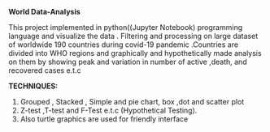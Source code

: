 **World Data-Analysis**

This project implemented in python((Jupyter Notebook) programming language and visualize the data . Filtering and processing on large dataset of  worldwide 190 countries during covid-19 pandemic .Countries are divided into WHO regions and graphically and hypothetically made analysis on them by showing peak and variation in number of active ,death, and recovered cases e.t.c

**TECHNIQUES:**
1) Grouped , Stacked , Simple and pie chart, box ,dot and scatter plot
2) Z-test ,T-test and F-Test e.t.c (Hypothetical Testing).
3) Also turtle graphics are used for friendly interface
